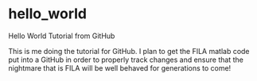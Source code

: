 # hello_world
Hello World Tutorial from GitHub

This is me doing the tutorial for GitHub.  I plan to get the FILA matlab code put into a GitHub in order to properly track changes and ensure that the nightmare that is FILA will be well behaved for generations to come!

